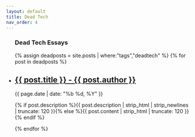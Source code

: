 ```yaml
---
layout: default
title: Dead Tech 
nav_order: 4
---
```


   <div id='bump'>
        <section class="article archive">
          <article class="archive-wrap">
              <ul class="nobullet">
                 <lh><h1>Dead Tech Essays</h1></lh>
                  {% assign deadposts = site.posts | where:"tags","deadtech" %}
                  {% for post in deadposts %}            
                  <li>
                    <div class="deets" itemscope itemtype="http://schema.org/BlogPosting" itemprop="blogPost">
                        <h2><a href="{{ site.url }}{{ post.url }}">{{ post.title }} - {{ post.author }}</a></h2>
                        <p class="date"><time datetime="{{ page.date | date_to_xmlschema }}" itemprop="datePublished">{{ page.date | date: "%b %d, %Y" }}</time></p>
                        <p class="">{% if post.description %}{{ post.description  | strip_html | strip_newlines | truncate: 120 }}{% else %}{{ post.content | strip_html | truncate: 120 }}{% endif %}</p>
                    </div>
                  </li>
                  {% endfor %}
              </ul>
          </article>
        </section>
    </div>
